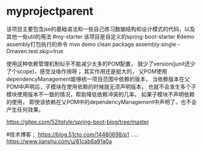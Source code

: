 # myprojectparent
该项目主要包含jse的基础语法和一些自己练习数据结构和设计模式的代码，以及其他一些util的用法
#my-starter
该项目是自定义的spring-boot-starter
#demo assembly打包执行的命令
mvn demo clean package assembly:single -Dmaven.test.skip=true



使用这种依赖管理机制似乎不能减少太多的POM配置，
就少了version(junit还少了个scope)，感觉没啥作用呀；
其实作用还是挺大的，
父POM使用dependencyManagement能够统一项目范围中依赖的版本，
当依赖版本在父POM中声明后，子模块在使用依赖的时候就无须声明版本，
也就不会发生多个子模块使用版本不一致的情况，帮助降低依赖冲突的几率。
如果子模块不声明依赖的使用，
即使该依赖在父POM中的dependencyManagement中声明了，也不会产生任何效果。

https://gitee.com/52itstyle/spring-boot-blog/tree/master 

#技术博客：
https://blog.51cto.com/14480698/p1   .....
https://www.jianshu.com/u/81cab6a91a0a
